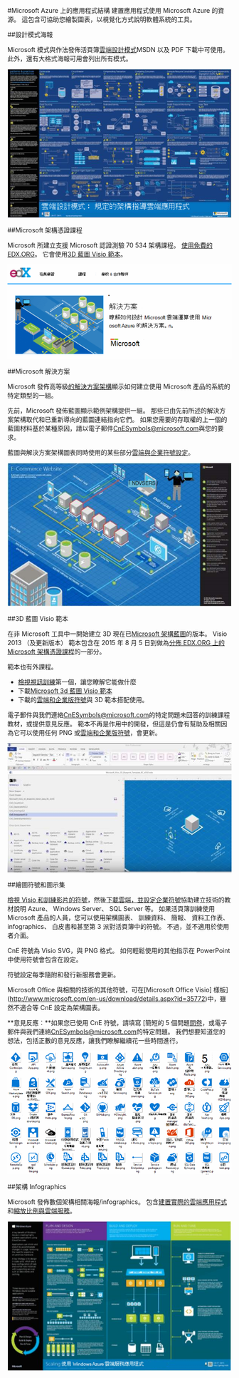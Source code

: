 <properties 
    pageTitle="Microsoft Azure 上的應用程式架構 |Microsoft Azure" 
    description="架構的概觀，包括一般設計模式" 
    services="" 
    documentationCenter="" 
    authors="Rboucher" 
    manager="jwhit" 
    editor="mattshel"/>

<tags 
    ms.service="multiple" 
    ms.workload="na" 
    ms.tgt_pltfrm="na" 
    ms.devlang="na" 
    ms.topic="article" 
    ms.date="09/13/2016" 
    ms.author="robb"/>

#<a name="application-architecture-on-microsoft-azure"></a>Microsoft Azure 上的應用程式結構
建置應用程式使用 Microsoft Azure 的資源。 這包含可協助您繪製圖表，以視覺化方式說明軟體系統的工具。 

##<a name="design-patterns-poster"></a>設計模式海報

Microsoft 模式與作法發佈活頁簿[雲端設計模式](http://msdn.microsoft.com/library/dn568099.aspx)MSDN 以及 PDF 下載中可使用。 此外，還有大格式海報可用會列出所有模式。 

![模式和實務雲端圖樣海報](./media/architecture-overview/PnPPatternPosterThumb.jpg)

##<a name="microsoft-architecture-certification-course"></a>Microsoft 架構憑證課程

Microsoft 所建立支援 Microsoft 認證測驗 70 534 架構課程。 [使用免費的 EDX.ORG](https://www.edx.org/course/architecting-microsoft-azure-solutions-microsoft-dev205x)。  它會使用[3D 藍圖 Visio 範本](#3d-blueprint-visio-template)。 

![Microsoft 架構憑證課程](./media/architecture-overview/EDXCourse.png)


##<a name="microsoft-solutions"></a>Microsoft 解決方案

Microsoft 發佈高等級[的解決方案架構](http://aka.ms/azblueprints)顯示如何建立使用 Microsoft 產品的系統的特定類型的一組。 

先前，Microsoft 發佈藍圖顯示範例架構提供一組。 那些已由先前所述的解決方案架構取代和已重新導向的藍圖連結指向它們。 如果您需要的存取權的上一個的藍圖材料基於某種原因，請以電子郵件[CnESymbols@microsoft.com](mailto:CnESymbols@microsoft.com)與您的要求。   

藍圖與解決方案架構圖表同時使用的某些部分[雲端與企業符號設定](#Drawing-symbol-and-icon-sets)。   

![Microsoft 架構藍圖 3D 圖表](./media/architecture-overview/BluePrintThumb.jpg)



##<a name="3d-blueprint-visio-template"></a>3D 藍圖 Visio 範本

在非 Microsoft 工具中一開始建立 3D 現在已[Microsoft 架構藍圖](http://aka.ms/azblueprints)的版本。 Visio 2013 （及更新版本） 範本包含在 2015 年 8 月 5 日到做為[分佈 EDX.ORG 上的 Microsoft 架構憑證課程](#microsoft-architecture-certification-course)的一部分。

範本也有外課程。 

- [檢視視訊訓練](http://aka.ms/3dBlueprintTemplateVideo)第一個，讓您瞭解它能做什麼   
- 下載[Microsoft 3d 藍圖 Visio 範本](http://aka.ms/3DBlueprintTemplate)
- 下載的[雲端和企業版符號](#drawing-symbol-and-icon-sets)與 3D 範本搭配使用。 

電子郵件與我們連絡[CnESymbols@microsoft.com](mailto:CnESymbols@microsoft.com)的特定問題未回答的訓練課程教材，或提供意見反應。 範本不再是作用中的開發，但這是仍會有幫助及相關因為它可以使用任何 PNG 或[雲端和企業版符號](#drawing-symbol-and-icon-sets)，會更新。  

![Microsoft 3D 藍圖 Visio 範本](./media/architecture-overview/3DBlueprintVisioTemplate.jpg)


##<a name="drawing-symbol-and-icon-sets"></a>繪圖符號和圖示集 

[檢視 Visio 和訓練影片的符號](http://aka.ms/CnESymbolsVideo)，然後[下載雲端，並設定企業符號](http://aka.ms/CnESymbols)協助建立技術的教材說明 Azure、 Windows Server、 SQL Server 等。 如果活頁簿訓練使用 Microsoft 產品的人員，您可以使用架構圖表、 訓練資料、 簡報、 資料工作表、 infographics、 白皮書和甚至第 3 派對活頁簿中的符號。 不過，並不適用於使用者介面。

CnE 符號為 Visio SVG，與 PNG 格式。 如何輕鬆使用的其他指示在 PowerPoint 中使用符號會包含在設定。 

符號設定每季隨附和發行新服務會更新。 

Microsoft Office 與相關的技術的其他符號，可在[Microsoft Office Visio] 樣板](http://www.microsoft.com/en-us/download/details.aspx?id=35772)中，雖然不適合等 CnE 設定為架構圖表。   

**意見反應︰**如果您已使用 CnE 符號，請填寫 [簡短的 5 個問題[問卷](http://aka.ms/azuresymbolssurveyv2)，或電子郵件與我們連絡[CnESymbols@microsoft.com](mailto:CnESymbols@microsoft.com)的特定問題。 我們想要知道您的想法，包括正數的意見反應，讓我們瞭解繼續花一些時間進行。 

![雲端與企業符號或圖示集](./media/architecture-overview/CnESymbols.png)

##<a name="architecture-infographics"></a>架構 Infographics

Microsoft 發佈數個架構相關海報/infographics。 包含[建置實際的雲端應用程式](https://azure.microsoft.com/documentation/infographics/building-real-world-cloud-apps/)和[縮放比例與雲端服務](https://azure.microsoft.com/documentation/infographics/cloud-services/)。 

![Azure 架構 Infographics](./media/architecture-overview/AzureArchInfographicThumb.jpg)
